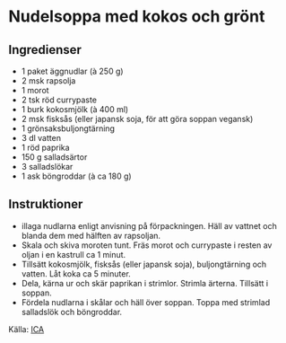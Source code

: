 # Nudelsoppa med kokos och grönt

## Ingredienser

* 1 paket äggnudlar (à 250 g)
* 2 msk rapsolja
* 1 morot
* 2 tsk röd currypaste
* 1 burk kokosmjölk (à 400 ml)
* 2 msk fisksås (eller japansk soja, för att göra soppan vegansk)
* 1 grönsaksbuljongtärning
* 3 dl vatten
* 1 röd paprika
* 150 g salladsärtor
* 3 salladslökar
* 1 ask böngroddar (à ca 180 g)

## Instruktioner

* illaga nudlarna enligt anvisning på förpackningen. Häll av vattnet och blanda dem med hälften av rapsoljan.
* Skala och skiva moroten tunt. Fräs morot och currypaste i resten av oljan i en kastrull ca 1 minut.
* Tillsätt kokosmjölk, fisksås (eller japansk soja), buljongtärning och vatten. Låt koka ca 5 minuter.
* Dela, kärna ur och skär paprikan i strimlor. Strimla ärterna. Tillsätt i soppan.
* Fördela nudlarna i skålar och häll över soppan. Toppa med strimlad salladslök och böngroddar.

 Källa: [ICA](https://www.ica.se/recept/nudelsoppa-med-kokos-och-gront-718104/)